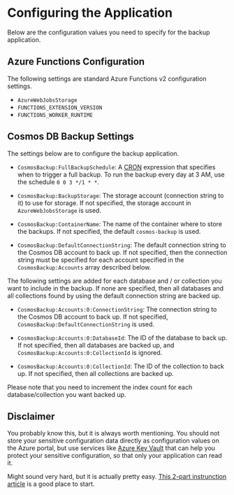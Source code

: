 Configuring the Application
===========================

Below are the configuration values you need to specify for the backup application.

Azure Functions Configuration
-----------------------------

The following settings are standard Azure Functions v2 configuration settings.

- `AzureWebJobsStorage`
- `FUNCTIONS_EXTENSION_VERSION`
- `FUNCTIONS_WORKER_RUNTIME`


Cosmos DB Backup Settings
-------------------------

The settings below are to configure the backup application.

- `CosmosBackup:FullBackupSchedule`: A [CRON](https://docs.microsoft.com/en-us/azure/azure-functions/functions-bindings-timer#cron-expressions) expression that specifies when to trigger a full backup. To run the backup every day at 3 AM, use the schedule `0 0 3 */1 * *`.
  
- `CosmosBackup:BackupStorage`: The storage account (connection string to it) to use for storage. If not specified, the storage account in `AzureWebJobsStorage` is used.
  
- `CosmosBackup:ContainerName`: The name of the container where to store the backups. If not specified, the default `cosmos-backup` is used.
  
- `CosmosBackup:DefaultConnectionString`: The default connection string to the Cosmos DB account to back up. If not specified, then the connection string must be specified for each account specified in the `CosmosBackup:Accounts` array described below.

The following settings are added for each database and / or collection you want to include in the backup. If none are specified, then all databases and all collections found by using the default connection string are backed up.

- `CosmosBackup:Accounts:0:ConnectionString`: The connection string to the Cosmos DB account to back up. If not specified, `CosmosBackup:DefaultConnectionString` is used.
  
- `CosmosBackup:Accounts:0:DatabaseId`: The ID of the database to back up. If not specified, then all databases are backed up, and `CosmosBackup:Accounts:0:CollectionId` is ignored.
  
- `CosmosBackup:Accounts:0:CollectionId`: The ID of the collection to back up. If not specified, then all collections are backed up.

Please note that you need to increment the index count for each database/collection you want backed up.


Disclaimer
----------

You probably know this, but it is always worth mentioning. You should not store your sensitive configuration data directly as configuration values on the Azure portal, but use services like [Azure Key Vault](https://azure.microsoft.com/en-us/services/key-vault/) that can help you protect your sensitive configuration, so that only your application can read it.

Might sound very hard, but it is actually pretty easy. [This 2-part instrunction article](https://microsoft.github.io/AzureTipsAndTricks/blog/tip180.html) is a good place to start.